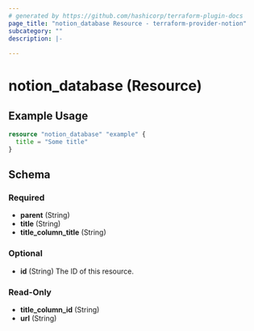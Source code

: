 ```yaml
---
# generated by https://github.com/hashicorp/terraform-plugin-docs
page_title: "notion_database Resource - terraform-provider-notion"
subcategory: ""
description: |-
  
---
```


# notion_database (Resource)



## Example Usage

```terraform
resource "notion_database" "example" {
  title = "Some title"
}
```

<!-- schema generated by tfplugindocs -->
## Schema

### Required

- **parent** (String)
- **title** (String)
- **title_column_title** (String)

### Optional

- **id** (String) The ID of this resource.

### Read-Only

- **title_column_id** (String)
- **url** (String)


